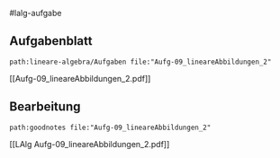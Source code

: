 #lalg-aufgabe 
## Aufgabenblatt
```expander
path:lineare-algebra/Aufgaben file:"Aufg-09_lineareAbbildungen_2"
```
[[Aufg-09_lineareAbbildungen_2.pdf]]

## Bearbeitung

```expander
path:goodnotes file:"Aufg-09_lineareAbbildungen_2"
```
[[LAlg Aufg-09_lineareAbbildungen_2.pdf]]